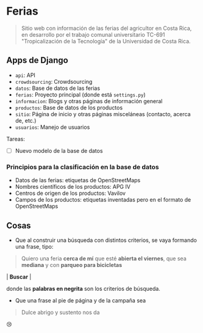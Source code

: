# Ferias

> Sitio web con información de las ferias del agricultor en Costa Rica, en desarrollo por el trabajo comunal universitario TC-691 "Tropicalización de la Tecnología" de la Universidad de Costa Rica.

## Apps de Django

- `api`: API
- `crowdsourcing`: Crowdsourcing
- `datos`: Base de datos de las ferias
- `ferias`: Proyecto principal (donde está `settings.py`)
- `informacion`: Blogs y otras páginas de información general
- `productos`: Base de datos de los productos
- `sitio`: Página de inicio y otras páginas misceláneas (contacto, acerca de, etc.)
- `usuarios`: Manejo de usuarios

Tareas:

- [ ] Nuevo modelo de la base de datos 

### Principios para la clasificación en la base de datos

- Datos de las ferias: etiquetas de OpenStreetMaps
- Nombres científicos de los productos: APG IV
- Centros de origen de los productos: Vavilov
- Campos de los productos: etiquetas inventadas pero en el formato de OpenStreetMaps

## Cosas

- Que al construir una búsqueda con distintos criterios, se vaya formando una frase, tipo:

> Quiero una feria **cerca de mí** que esté **abierta el viernes**, que sea **mediana** y con **parqueo para bicicletas**

| **Buscar** |

donde las **palabras en negrita** son los criterios de búsqueda. 

- Que una frase al pie de página y de la campaña sea 

> Dulce abrigo y sustento nos da

:cry:
